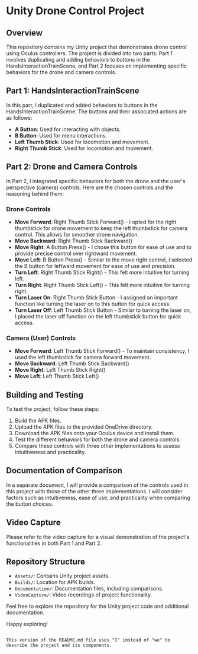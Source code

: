 
# Unity Drone Control Project

## Overview

This repository contains my Unity project that demonstrates drone control using Oculus controllers. The project is divided into two parts: Part 1 involves duplicating and adding behaviors to buttons in the HandsInteractionTrainScene, and Part 2 focuses on implementing specific behaviors for the drone and camera controls.

## Part 1: HandsInteractionTrainScene

In this part, I duplicated and added behaviors to buttons in the HandsInteractionTrainScene. The buttons and their associated actions are as follows:

- **A Button**: Used for interacting with objects.
- **B Button**: Used for menu interactions.
- **Left Thumb Stick**: Used for locomotion and movement.
- **Right Thumb Stick**: Used for locomotion and movement.

## Part 2: Drone and Camera Controls

In Part 2, I integrated specific behaviors for both the drone and the user's perspective (camera) controls. Here are the chosen controls and the reasoning behind them:

### Drone Controls

- **Move Forward**: Right Thumb Stick Forward() - I opted for the right thumbstick for drone movement to keep the left thumbstick for camera control. This allows for smoother drone navigation.
- **Move Backward**: Right Thumb Stick Backward()
- **Move Right**: A Button Press() - I chose this button for ease of use and to provide precise control over rightward movement.
- **Move Left**: B Button Press() - Similar to the move right control, I selected the B button for leftward movement for ease of use and precision.
- **Turn Left**: Right Thumb Stick Right() - This felt more intuitive for turning left.
- **Turn Right**: Right Thumb Stick Left() - This felt more intuitive for turning right.
- **Turn Laser On**: Right Thumb Stick Button - I assigned an important function like turning the laser on to this button for quick access.
- **Turn Laser Off**: Left Thumb Stick Button - Similar to turning the laser on, I placed the laser off function on the left thumbstick button for quick access.

### Camera (User) Controls

- **Move Forward**: Left Thumb Stick Forward() - To maintain consistency, I used the left thumbstick for camera forward movement.
- **Move Backward**: Left Thumb Stick Backward()
- **Move Right**: Left Thumb Stick Right()
- **Move Left**: Left Thumb Stick Left()

## Building and Testing

To test the project, follow these steps:

1. Build the APK files.
2. Upload the APK files to the provided OneDrive directory.
3. Download the APK files onto your Oculus device and install them.
4. Test the different behaviors for both the drone and camera controls.
5. Compare these controls with three other implementations to assess intuitiveness and practicality.

## Documentation of Comparison

In a separate document, I will provide a comparison of the controls used in this project with those of the other three implementations. I will consider factors such as intuitiveness, ease of use, and practicality when comparing the button choices.

## Video Capture

Please refer to the video capture for a visual demonstration of the project's functionalities in both Part 1 and Part 2.

## Repository Structure

- `Assets/`: Contains Unity project assets.
- `Builds/`: Location for APK builds.
- `Documentation/`: Documentation files, including comparisons.
- `VideoCapture/`: Video recordings of project functionality.

Feel free to explore the repository for the Unity project code and additional documentation.

Happy exploring!

```

This version of the README.md file uses "I" instead of "we" to describe the project and its components.
